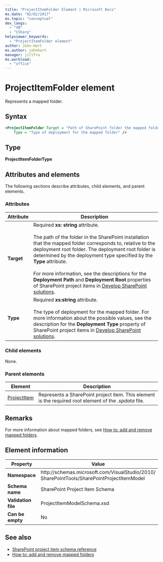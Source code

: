 ```yaml
---
title: "ProjectItemFolder Element | Microsoft Docs"
ms.date: "02/02/2017"
ms.topic: "conceptual"
dev_langs:
  - "VB"
  - "CSharp"
helpviewer_keywords:
  - "ProjectItemFolder element"
author: John-Hart
ms.author: johnhart
manager: jillfra
ms.workload:
  - "office"
---
```

# ProjectItemFolder element
  Represents a mapped folder.

## Syntax

```xml
<ProjectItemFolder Target = "Path of SharePoint folder the mapped folder corresponds to"
    Type = "Type of deployment for the mapped folder" />
```

## Type
 **ProjectItemFolderType**

## Attributes and elements
 The following sections describe attributes, child elements, and parent elements.

### Attributes

|Attribute|Description|
|---------------|-----------------|
|**Target**|Required **xs: string** attribute.<br /><br /> The path of the folder in the SharePoint installation that the mapped folder corresponds to, relative to the deployment root folder. The deployment root folder is determined by the deployment type specified by the **Type** attribute.<br /><br /> For more information, see the descriptions for the **Deployment Path** and **Deployment Root** properties of SharePoint project items in [Develop SharePoint solutions](../sharepoint/developing-sharepoint-solutions.md).|
|**Type**|Required **xs:string** attribute.<br /><br /> The type of deployment for the mapped folder. For more information about the possible values, see the description for the **Deployment Type** property of SharePoint project items in [Develop SharePoint solutions](../sharepoint/developing-sharepoint-solutions.md).|

### Child elements
 None.

### Parent elements

|Element|Description|
|-------------|-----------------|
|[ProjectItem](../sharepoint/projectitem-element.md)|Represents a SharePoint project item. This element is the required root element of the *.spdata* file.|

## Remarks
 For more information about mapped folders, see [How to: add and remove mapped folders](../sharepoint/how-to-add-and-remove-mapped-folders.md).

## Element information

|Property|Value|
|-|-|
|**Namespace**|http:\/\/schemas.microsoft.com/VisualStudio/2010/<br>SharePointTools/SharePointProjectItemModel|
|**Schema name**|SharePoint Project Item Schema|
|**Validation file**|ProjectItemModelSchema.xsd|
|**Can be empty**|No|

## See also
- [SharePoint project item schema reference](../sharepoint/sharepoint-project-item-schema-reference.md)
- [How to: add and remove mapped folders](../sharepoint/how-to-add-and-remove-mapped-folders.md)

